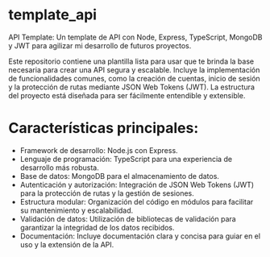 # template_api
API Template: Un template de API con Node, Express, TypeScript, MongoDB y JWT para agilizar mi desarrollo de futuros proyectos.

Este repositorio contiene una plantilla lista para usar que te brinda la base necesaria para crear una API segura y escalable. Incluye la implementación de funcionalidades comunes, como la creación de cuentas, inicio de sesión y la protección de rutas mediante JSON Web Tokens (JWT). La estructura del proyecto está diseñada para ser fácilmente entendible y extensible.


# Características principales:
* Framework de desarrollo: Node.js con Express.
* Lenguaje de programación: TypeScript para una experiencia de desarrollo más robusta.
* Base de datos: MongoDB para el almacenamiento de datos.
* Autenticación y autorización: Integración de JSON Web Tokens (JWT) para la protección de rutas y la gestión de sesiones.
* Estructura modular: Organización del código en módulos para facilitar su mantenimiento y escalabilidad.
* Validación de datos: Utilización de bibliotecas de validación para garantizar la integridad de los datos recibidos.
* Documentación: Incluye documentación clara y concisa para guiar en el uso y la extensión de la API.
